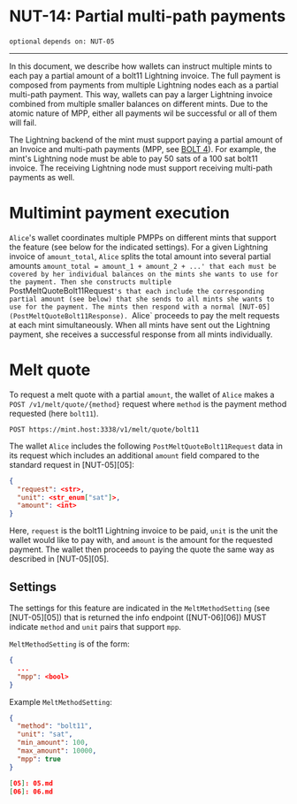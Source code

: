 NUT-14: Partial multi-path payments
==========================

`optional` `depends on: NUT-05`

---

In this document, we describe how wallets can instruct multiple mints to each pay a partial amount of a bolt11 Lightning invoice. The full payment is composed from payments from multiple Lightning nodes each as a partial multi-path payment. This way, wallets can pay a larger Lightning invoice combined from multiple smaller balances on different mints. Due to the atomic nature of MPP, either all payments wil be successful or all of them will fail.

The Lightning backend of the mint must support paying a partial amount of an Invoice and multi-path payments (MPP, see [BOLT 4](https://github.com/lightning/bolts/blob/master/04-onion-routing.md)). For example, the mint's Lightning node must be able to pay 50 sats of a 100 sat bolt11 invoice. The receiving Lightning node must support receiving multi-path payments as well.

# Multimint payment execution

`Alice`'s wallet coordinates multiple PMPPs on different mints that support the feature (see below for the indicated settings). For a given Lightning invoice of `amount_total`, `Alice` splits the total amount into several partial amounts `amount_total = amount_1 + amount_2 + ...' that each must be covered by her individual balances on the mints she wants to use for the payment. Then she constructs multiple `PostMeltQuoteBolt11Request`'s that each include the corresponding partial amount (see below) that she sends to all mints she wants to use for the payment. The mints then respond with a normal [NUT-05](PostMeltQuoteBolt11Response). `Alice` proceeds to pay the melt requests at each mint simultaneously. When all mints have sent out the Lightning payment, she receives a successful response from all mints individually.

# Melt quote

To request a melt quote with a partial `amount`, the wallet of `Alice` makes a `POST /v1/melt/quote/{method}` request where `method` is the payment method requested (here `bolt11`). 

```http
POST https://mint.host:3338/v1/melt/quote/bolt11
```

The wallet `Alice` includes the following `PostMeltQuoteBolt11Request` data in its request which includes an additional `amount` field compared to the standard request in [NUT-05][05]:

```json
{
  "request": <str>,
  "unit": <str_enum["sat"]>,
  "amount": <int>
}
```

Here, `request` is the bolt11 Lightning invoice to be paid, `unit` is the unit the wallet would like to pay with, and `amount` is the amount for the requested payment. The wallet then proceeds to paying the quote the same way as described in [NUT-05][05].

## Settings

The settings for this feature are indicated in the `MeltMethodSetting` (see [NUT-05][05]) that is returned the info endpoint ([NUT-06][06]) MUST indicate `method` and `unit` pairs that support `mpp`.

`MeltMethodSetting` is of the form:
```json
{
  ...
  "mpp": <bool>
}
```

Example `MeltMethodSetting`:

```json
{
  "method": "bolt11",
  "unit": "sat",
  "min_amount": 100,
  "max_amount": 10000,
  "mpp": true     
}

[05]: 05.md
[06]: 06.md